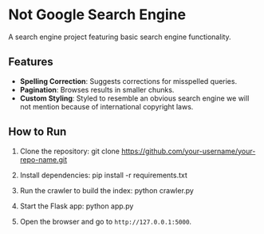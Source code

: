 # Not Google Search Engine

A search engine project featuring basic search engine functionality.

## Features
- **Spelling Correction**: Suggests corrections for misspelled queries.
- **Pagination**: Browses results in smaller chunks.
- **Custom Styling**: Styled to resemble an obvious search engine we will not mention because of international copyright laws.

## How to Run
1. Clone the repository: 
git clone https://github.com/your-username/your-repo-name.git

2. Install dependencies:
pip install -r requirements.txt

3. Run the crawler to build the index:
python crawler.py

4. Start the Flask app:
python app.py

5. Open the browser and go to `http://127.0.0.1:5000`.


